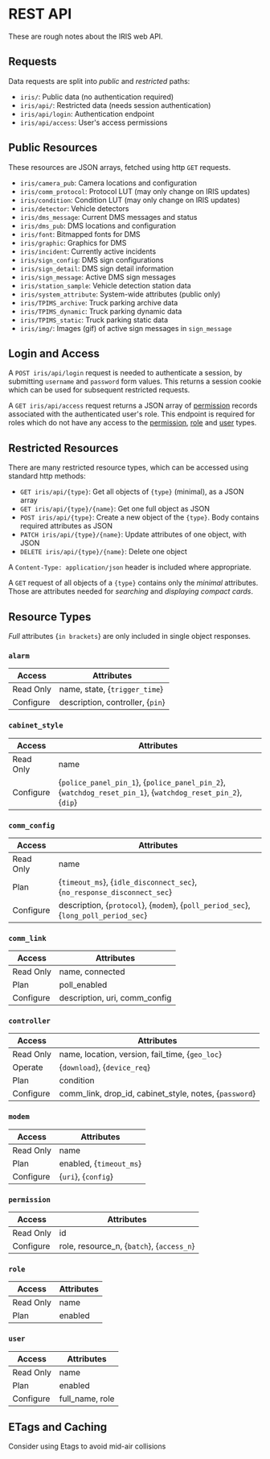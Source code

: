 # REST API

These are rough notes about the IRIS web API.

## Requests

Data requests are split into *public* and *restricted* paths:

- `iris/`: Public data (no authentication required)
- `iris/api/`: Restricted data (needs session authentication)
- `iris/api/login`: Authentication endpoint
- `iris/api/access`: User's access permissions

## Public Resources

These resources are JSON arrays, fetched using http `GET` requests.

- `iris/camera_pub`: Camera locations and configuration
- `iris/comm_protocol`: Protocol LUT (may only change on IRIS updates)
- `iris/condition`: Condition LUT (may only change on IRIS updates)
- `iris/detector`: Vehicle detectors
- `iris/dms_message`: Current DMS messages and status
- `iris/dms_pub`: DMS locations and configuration
- `iris/font`: Bitmapped fonts for DMS
- `iris/graphic`: Graphics for DMS
- `iris/incident`: Currently active incidents
- `iris/sign_config`: DMS sign configurations
- `iris/sign_detail`: DMS sign detail information
- `iris/sign_message`: Active DMS sign messages
- `iris/station_sample`: Vehicle detection station data
- `iris/system_attribute`: System-wide attributes (public only)
- `iris/TPIMS_archive`: Truck parking archive data
- `iris/TPIMS_dynamic`: Truck parking dynamic data
- `iris/TPIMS_static`: Truck parking static data
- `iris/img/`: Images (gif) of active sign messages in `sign_message`

## Login and Access

A `POST iris/api/login` request is needed to authenticate a session, by
submitting `username` and `password` form values.  This returns a session cookie
which can be used for subsequent restricted requests.

A `GET iris/api/access` request returns a JSON array of [permission] records
associated with the authenticated user's role.  This endpoint is required for
roles which do not have any access to the [permission], [role] and [user] types.

## Restricted Resources

There are many restricted resource types, which can be accessed using standard
http methods:

- `GET iris/api/{type}`: Get all objects of `{type}` (minimal), as a JSON array
- `GET iris/api/{type}/{name}`: Get one full object as JSON
- `POST iris/api/{type}`: Create a new object of the `{type}`.  Body contains
                          required attributes as JSON
- `PATCH iris/api/{type}/{name}`: Update attributes of one object, with JSON
- `DELETE iris/api/{type}/{name}`: Delete one object

A `Content-Type: application/json` header is included where appropriate.

A `GET` request of all objects of a `{type}` contains only the *minimal*
attributes.  Those are attributes needed for *searching* and *displaying
compact cards*.

## Resource Types

*Full* attributes {`in brackets`} are only included in single object responses.

### `alarm`

| Access    | Attributes                       |
|-----------|----------------------------------|
| Read Only | name, state, {`trigger_time`}    |
| Configure | description, controller, {`pin`} |

### `cabinet_style`

| Access    | Attributes |
|-----------|------------|
| Read Only | name       |
| Configure | {`police_panel_pin_1`}, {`police_panel_pin_2`}, {`watchdog_reset_pin_1`}, {`watchdog_reset_pin_2`}, {`dip`} |

### `comm_config`

| Access    | Attributes |
|-----------|------------|
| Read Only | name       |
| Plan      | {`timeout_ms`}, {`idle_disconnect_sec`}, {`no_response_disconnect_sec`} |
| Configure | description, {`protocol`}, {`modem`}, {`poll_period_sec`}, {`long_poll_period_sec`} |

### `comm_link`

| Access    | Attributes                     |
|-----------|--------------------------------|
| Read Only | name, connected                |
| Plan      | poll\_enabled                  |
| Configure | description, uri, comm\_config |

### `controller`

| Access    | Attributes                                                |
|-----------|-----------------------------------------------------------|
| Read Only | name, location, version, fail\_time, {`geo_loc`}          |
| Operate   | {`download`}, {`device_req`}                              |
| Plan      | condition                                                 |
| Configure | comm\_link, drop\_id, cabinet\_style, notes, {`password`} |

### `modem`

| Access    | Attributes              |
|-----------|-------------------------|
| Read Only | name                    |
| Plan      | enabled, {`timeout_ms`} |
| Configure | {`uri`}, {`config`}     |

### `permission`

| Access    | Attributes                                 |
|-----------|--------------------------------------------|
| Read Only | id                                         |
| Configure | role, resource\_n, {`batch`}, {`access_n`} |

### `role`

| Access    | Attributes |
|-----------|------------|
| Read Only | name       |
| Plan      | enabled    |

### `user`

| Access    | Attributes       |
|-----------|------------------|
| Read Only | name             |
| Plan      | enabled          |
| Configure | full\_name, role |

## ETags and Caching

Consider using Etags to avoid mid-air collisions


[permission]: #permission
[role]: #role
[user]: #user
